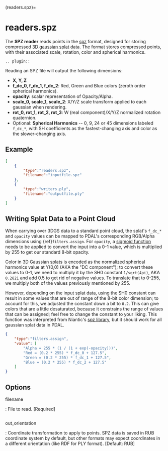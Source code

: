 (readers.spz)=

# readers.spz

The **SPZ reader** reads points in the [spz] format, designed for
storing compressed [3D gaussian splat] data. The format stores compressed
points, with their associated scale, rotation, color and spherical harmonics.

```{eval-rst}
.. plugin::
```

Reading an SPZ file will output the following dimensions:
- **X, Y, Z**
- **f_dc_0, f_dc_1, f_dc_2**: Red, Green and Blue colors (zeroth order spherical harmonics).
- **opacity**: scalar representation of Opacity/Alpha.
- **scale_0, scale_1, scale_2**: X/Y/Z scale transform applied to each gaussian when rendering.
- **rot_0, rot_1, rot_2, rot_3**: W (real component)/X/Y/Z normalized rotation quaternion.
- Optional: **Spherical Harmonics** -- 0, 9, 24 or 45 dimensions labeled `f_dc_*`, with SH
coefficients as the fastest-changing axis and color as the slower-changing axis.

## Example

```json
[
    {
        "type":"readers.spz",
        "filename":"inputfile.spz"
    },
    {
        "type":"writers.ply",
        "filename":"outputfile.ply"
    }
]
```

## Writing Splat Data to a Point Cloud

When carrying over 3DGS data to a standard point cloud, the splat's `f_dc_*` and `opacity` values can be
mapped to PDAL's corresponding RGB/Alpha dimensions using {ref}`filters.assign`. For `opacity`, a [sigmoid function]
needs to be applied to convert the input into a 0-1 value, which is multiplied by 255 to get our
standard 8-bit opacity. 

Color in 3D Gaussian splats is encoded as the normalized spherical harmonics value at Y(0,0) (AKA the "DC component"); 
to convert these values to 0-1, we need to multiply it by the SH0 constant `1/sqrt(4pi)`, AKA `0.2821` 
and add 0.5 to get rid of negative values. To translate that to 0-255, we multiply both of the values previously mentioned by 255.

However, depending on the input splat data, using the SH0 constant can result in some values that are out of range of 
the 8-bit color dimension; to account for this, we adjusted the constant down a bit to `0.2`. This can give colors 
that are a little desaturated, because it constrains the range of values that can be assigned; feel free to change the 
constant to your liking. This function was interpreted from Niantic's [spz library], but it should work for all 
gaussian splat data in PDAL.

```json
{
    "type":"filters.assign",
    "value": [
        "Alpha = 255 * (1 / (1 + exp(-opacity)))",
        "Red = (0.2 * 255) * f_dc_0 + 127.5",
        "Green = (0.2 * 255) * f_dc_1 + 127.5",
        "Blue = (0.2 * 255) * f_dc_2 + 127.5"
    ]
}
```

## Options

filename

: File to read. \[Required\]

```{include} reader_opts.md
```

out_orientation

: Coordinate transformation to apply to points. SPZ data is saved in RUB coordinate system by default, but other formats
  may expect coordinates in a different orientation (like RDF for PLY format). \[Default: RUB\]

[spz]: https://github.com/nianticlabs/spz
[3D gaussian splat]: https://en.wikipedia.org/wiki/Gaussian_splatting#3D_Gaussian_splatting
[sigmoid function]: https://en.wikipedia.org/wiki/Sigmoid_function
[spz library]: https://github.com/nianticlabs/spz/blob/bf305418722bb0663a3074f3828699df44b8c1d2/src/cc/load-spz.cc#L268
